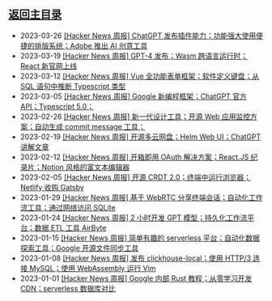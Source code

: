## [返回主目录](../README.md)

- 2023-03-26 [[Hacker News 周报] ChatGPT 发布插件能力；功能强大使用便捷的排版系统；Adobe 推出 AI 创意工具](./2023Q1/2023-03-Hacker-News.md) 
- 2023-03-19 [[Hacker News 周报]  GPT-4 发布；Wasm 跨语言运行时；React 新官网上线](./2023Q1/2023-03-Hacker-News.md) 
- 2023-03-12 [[Hacker News 周报] Vue 全功能表单框架；软件定义键盘；从 SQL 语句中推断 Typescript 类型](./2023Q1/2023-03-Hacker-News.md) 
- 2023-03-05 [[Hacker News 周报] Google 新编程框架；ChatGPT 官方 API；Typescript 5.0；](./2023Q1/2023-03-Hacker-News.md) 
- 2023-02-26 [[Hacker News 周报] 新一代设计工具；开源 Web 应用监控方案；自动生成 commit message 工具；](./2023Q1/2023-02-Hacker-News.md) 
- 2023-02-19 [[Hacker News 周报] 开源多云网盘；Helm Web UI；ChatGPT 讲解文章](./2023Q1/2023-02-Hacker-News.md) 
- 2023-02-12 [[Hacker News 周报] 开箱即用 OAuth 解决方案；React.JS 纪录片；Notion 风格的富文本编辑器](./2023Q1/2023-02-Hacker-News.md) 
- 2023-02-05 [[Hacker News 周报] 开源 CRDT 2.0；终端中运行浏览器；Netlify 收购 Gatsby](./2023Q1/2023-02-Hacker-News.md) 
- 2023-01-29 [[Hacker News 周报] 基于 WebRTC 分享终端会话；自动化工作流工具；通过网络访问 SQLite](./2023Q1/2023-01-Hacker-News.md) 
- 2023-01-24 [[Hacker News 周报] 2 小时开发 GPT 模型；持久化工作流平台；数据 ETL 工具 AirByte](./2023Q1/2023-01-Hacker-News.md) 
- 2023-01-15 [[Hacker News 周报] 简单有趣的 serverless 平台；自动化数据探索工具；Google 开源文件同步工具](./2023Q1/2023-01-Hacker-News.md) 
- 2023-01-08 [[Hacker News 周报] 发布 clickhouse-local；使用 HTTP/3 连接 MySQL；使用 WebAssembly 运行 Vim](./2023Q1/2023-01-Hacker-News.md) 
- 2023-01-01 [[Hacker News 周报] Google 内部 Rust 教程；从零学习开发 CDN；serverless 数据库对比](./2023Q1/2023-01-Hacker-News.md) 
